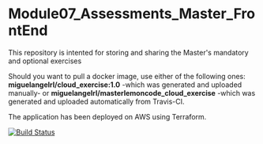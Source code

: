 # Module07_Assessments_Master_FrontEnd
This repository is intented for storing and sharing the Master's mandatory and optional exercises

Should you want to pull a docker image, use either of the following ones: **miguelangelrl/cloud_exercise:1.0** -which was generated and uploaded manually- or  **miguelangelrl/masterlemoncode_cloud_exercise** -which was generated and uploaded automatically from Travis-CI.

The application has been deployed on AWS using Terraform.

[![Build Status](https://travis-ci.com/MiguelAngelRL/Module07_Assessments_Master_FrontEnd.svg?branch=master)](https://travis-ci.com/MiguelAngelRL/Module07_Assessments_Master_FrontEnd)
